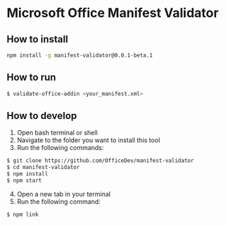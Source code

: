 # Microsoft Office Manifest Validator

## How to install
```bash
npm install -g manifest-validator@0.0.1-beta.1
```

## How to run
```bash
$ validate-office-addin <your_manifest.xml>
```

## How to develop
1. Open bash terminal or shell
2. Navigate to the folder you want to install this tool
3. Run the following commands:

```bash
$ git clone https://github.com/OfficeDev/manifest-validator
$ cd manifest-validator
$ npm install
$ npm start
```

4. Open a new tab in your terminal
5. Run the following command:

```bash
$ npm link
```
